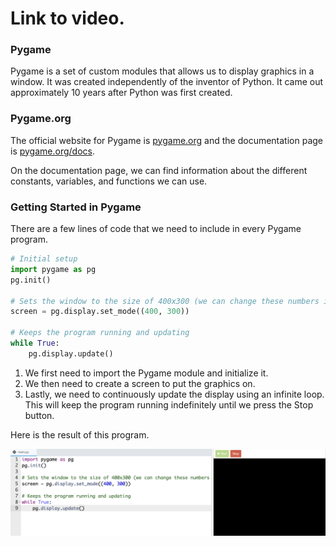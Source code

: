 # Link to video.

### Pygame

Pygame is a set of custom modules that allows us to display graphics in a window. It was created independently of the inventor of Python. It came out approximately 10 years after Python was first created.

### Pygame.org

The official website for Pygame is [pygame.org](http://www.pygame.org) and the documentation page is [pygame.org/docs](http://www.pygame.org/docs/).

On the documentation page, we can find information about the different constants, variables, and functions we can use.

### Getting Started in Pygame

There are a few lines of code that we need to include in every Pygame program.

```python
# Initial setup
import pygame as pg
pg.init()

# Sets the window to the size of 400x300 (we can change these numbers if we want)
screen = pg.display.set_mode((400, 300))

# Keeps the program running and updating
while True:
    pg.display.update()
```

1. We first need to import the Pygame module and initialize it. 
2. We then need to create a screen to put the graphics on.
3. Lastly, we need to continuously update the display using an infinite loop. This will keep the program running indefinitely until we press the Stop button.

Here is the result of this program.

![](../Images/pygame_basics.png)
